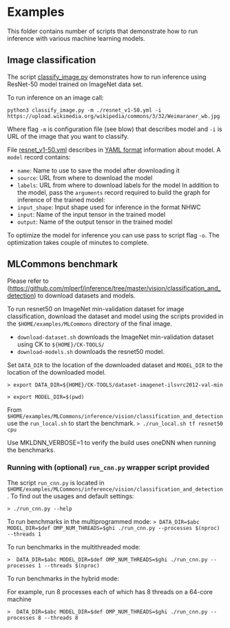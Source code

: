 # Examples

This folder contains number of scripts that demonstrate how to run inference with various machine learning models.

## Image classification

The script [classify_image.py](classify_image.py) demonstrates how to run inference using ResNet-50 model trained on ImageNet data set.

To run inference on an image call:

```
python3 classify_image.py -m ./resnet_v1-50.yml -i https://upload.wikimedia.org/wikipedia/commons/3/32/Weimaraner_wb.jpg
```

Where flag `-m` is configuration file (see blow) that describes model and `-i` is URL of the image that you want to classify.

File [resnet_v1-50.yml](resnet_v1-50.yml) describes in [YAML format](https://docs.ansible.com/ansible/latest/reference_appendices/YAMLSyntax.html) information about model. A `model` record contains:
- `name`: Name to use to save the model after downloading it
- `source`: URL from where to download the model
- `labels`: URL from where to download labels for the model
In addition to the model, pass the `arguments` record required to build the graph for inference of the trained model:
- `input_shape`: Input shape used for inference in the format NHWC
- `input`: Name of the input tensor in the trained model
- `output`: Name of the output tensor in the trained model

To optimize the model for inference you can use pass to script flag `-o`. The optimization takes couple of minutes to complete.

## MLCommons benchmark

Please refer to (https://github.com/mlperf/inference/tree/master/vision/classification_and_detection) to download datasets and models. 

To run resnet50 on ImageNet min-validation dataset for image classification, download the dataset and model using the scripts provided in the `$HOME/examples/MLCommons` directory of the final image.
  * `download-dataset.sh` downloads the ImageNet min-validation dataset using CK to `${HOME}/CK-TOOLS/`
  * `download-models.sh` downloads the resnet50 model.

Set `DATA_DIR` to the location of the downloaded dataset and `MODEL_DIR` to the location of the downloaded model.

  ``` > export DATA_DIR=${HOME}/CK-TOOLS/dataset-imagenet-ilsvrc2012-val-min ```

  ``` > export MODEL_DIR=$(pwd) ```

From `$HOME/examples/MLCommons/inference/vision/classification_and_detection` use the `run_local.sh` to start the benchmark.
  ``` > ./run_local.sh tf resnet50 cpu ```

Use MKLDNN_VERBOSE=1 to verify the build uses oneDNN when running the benchmarks.

### Running with (optional) `run_cnn.py` wrapper script provided

The script `run_cnn.py` is located in `$HOME/examples/MLCommons/inference/vision/classification_and_detection`. To find out the usages and default settings:

  ``` > ./run_cnn.py --help ```

To run benchmarks in the multiprogrammed mode:
  ``` > DATA_DIR=$abc MODEL_DIR=$def OMP_NUM_THREADS=$ghi ./run_cnn.py --processes $(nproc) --threads 1 ```

To run benchmarks in the multithreaded mode:

  ``` >  DATA_DIR=$abc MODEL_DIR=$def OMP_NUM_THREADS=$ghi ./run_cnn.py --processes 1 --threads $(nproc) ```

To run benchmarks in the hybrid mode:

For example, run 8 processes each of which has 8 threads on a 64-core machine

  ``` >  DATA_DIR=$abc MODEL_DIR=$def OMP_NUM_THREADS=$ghi ./run_cnn.py --processes 8 --threads 8 ```
